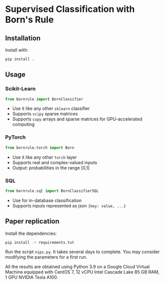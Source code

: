 # Supervised Classification with Born's Rule

## Installation

Install with:

```bash
pip install .
```

## Usage

### Scikit-Learn

```py
from bornrule import BornClassifier
```

- Use it like any other `sklearn` classifier
- Supports `scipy` sparse matrices 
- Supports `cupy` arrays and sparse matrices for GPU-accelerated computing

### PyTorch

```py
from bornrule.torch import Born
```
- Use it like any other `torch` layer
- Supports real and complex-valued inputs
- Output: probabilities in the range [0,1]

### SQL

```py
from bornrule.sql import BornClassifierSQL
```

- Use for in-database classification
- Supports inputs represented as json `{key: value, ...}`

## Paper replication

Install the dependencies:

```bash
pip install -r requirements.txt
```

Run the script `nips.py`. It takes several days to complete. 
You may consider modifying the parameters for a first run. 

All the results are obtained using Python 3.9 on a Google Cloud Virtual Machine equipped with 
CentOS 7, 12 vCPU Intel Cascade Lake 85 GB RAM, 1 GPU NVIDIA Tesla A100.
